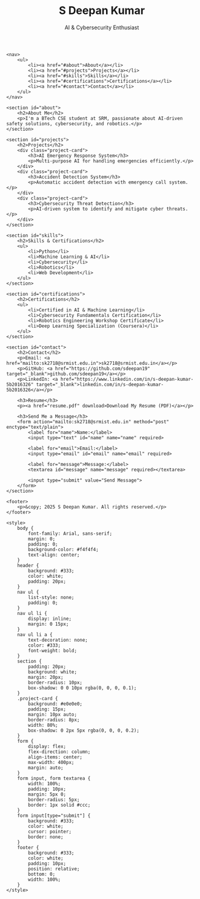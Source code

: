 <!DOCTYPE html>
<html lang="en">
<head>
    <meta charset="UTF-8">
    <meta name="viewport" content="width=device-width, initial-scale=1.0">
    <title>S Deepan Kumar - Portfolio</title>
    <link rel="stylesheet" href="styles.css">
</head>
<body>
    <header>
        <h1>S Deepan Kumar</h1>
        <p>AI & Cybersecurity Enthusiast</p>
    </header>
    
    <nav>
        <ul>
            <li><a href="#about">About</a></li>
            <li><a href="#projects">Projects</a></li>
            <li><a href="#skills">Skills</a></li>
            <li><a href="#certifications">Certifications</a></li>
            <li><a href="#contact">Contact</a></li>
        </ul>
    </nav>
    
    <section id="about">
        <h2>About Me</h2>
        <p>I'm a BTech CSE student at SRM, passionate about AI-driven safety solutions, cybersecurity, and robotics.</p>
    </section>
    
    <section id="projects">
        <h2>Projects</h2>
        <div class="project-card">
            <h3>AI Emergency Response System</h3>
            <p>Multi-purpose AI for handling emergencies efficiently.</p>
        </div>
        <div class="project-card">
            <h3>Accident Detection System</h3>
            <p>Automatic accident detection with emergency call system.</p>
        </div>
        <div class="project-card">
            <h3>Cybersecurity Threat Detection</h3>
            <p>AI-driven system to identify and mitigate cyber threats.</p>
        </div>
    </section>
    
    <section id="skills">
        <h2>Skills & Certifications</h2>
        <ul>
            <li>Python</li>
            <li>Machine Learning & AI</li>
            <li>Cybersecurity</li>
            <li>Robotics</li>
            <li>Web Development</li>
        </ul>
    </section>
    
    <section id="certifications">
        <h2>Certifications</h2>
        <ul>
            <li>Certified in AI & Machine Learning</li>
            <li>Cybersecurity Fundamentals Certification</li>
            <li>Robotics Engineering Workshop Certificate</li>
            <li>Deep Learning Specialization (Coursera)</li>
        </ul>
    </section>
    
    <section id="contact">
        <h2>Contact</h2>
        <p>Email: <a href="mailto:sk2718@srmist.edu.in">sk2718@srmist.edu.in</a></p>
        <p>GitHub: <a href="https://github.com/sdeepan19" target="_blank">github.com/sdeepan19</a></p>
        <p>LinkedIn: <a href="https://www.linkedin.com/in/s-deepan-kumar-5b2016326" target="_blank">linkedin.com/in/s-deepan-kumar-5b2016326</a></p>
        
        <h3>Resume</h3>
        <p><a href="resume.pdf" download>Download My Resume (PDF)</a></p>
        
        <h3>Send Me a Message</h3>
        <form action="mailto:sk2718@srmist.edu.in" method="post" enctype="text/plain">
            <label for="name">Name:</label>
            <input type="text" id="name" name="name" required>
            
            <label for="email">Email:</label>
            <input type="email" id="email" name="email" required>
            
            <label for="message">Message:</label>
            <textarea id="message" name="message" required></textarea>
            
            <input type="submit" value="Send Message">
        </form>
    </section>
    
    <footer>
        <p>&copy; 2025 S Deepan Kumar. All rights reserved.</p>
    </footer>
    
    <style>
        body {
            font-family: Arial, sans-serif;
            margin: 0;
            padding: 0;
            background-color: #f4f4f4;
            text-align: center;
        }
        header {
            background: #333;
            color: white;
            padding: 20px;
        }
        nav ul {
            list-style: none;
            padding: 0;
        }
        nav ul li {
            display: inline;
            margin: 0 15px;
        }
        nav ul li a {
            text-decoration: none;
            color: #333;
            font-weight: bold;
        }
        section {
            padding: 20px;
            background: white;
            margin: 20px;
            border-radius: 10px;
            box-shadow: 0 0 10px rgba(0, 0, 0, 0.1);
        }
        .project-card {
            background: #e0e0e0;
            padding: 15px;
            margin: 10px auto;
            border-radius: 8px;
            width: 80%;
            box-shadow: 0 2px 5px rgba(0, 0, 0, 0.2);
        }
        form {
            display: flex;
            flex-direction: column;
            align-items: center;
            max-width: 400px;
            margin: auto;
        }
        form input, form textarea {
            width: 100%;
            padding: 10px;
            margin: 5px 0;
            border-radius: 5px;
            border: 1px solid #ccc;
        }
        form input[type="submit"] {
            background: #333;
            color: white;
            cursor: pointer;
            border: none;
        }
        footer {
            background: #333;
            color: white;
            padding: 10px;
            position: relative;
            bottom: 0;
            width: 100%;
        }
    </style>
</body>
</html>
